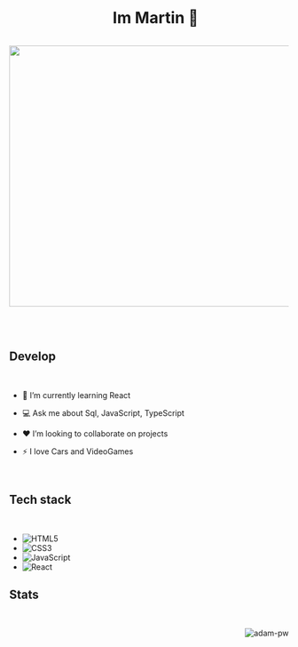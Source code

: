 <!--horizontal divider(gradiant)-->


<!--h1 without bottom border-->
<div id="user-content-toc">
  <ul align="center">
    <summary><h1 style="display: inline-block">Im Martin 👋 </h1></summary>
  </ul>
</div>


<div align="center">
  <img width=1100 height=470 src="https://i.pinimg.com/originals/15/e7/e3/15e7e300166c962d3b8a22f60b5cac9e.gif"
       alt="snake" /></a>
</div>


<br><br>

## Develop 

<br>

- 🌱 I’m currently learning React

- 💻 Ask me about Sql, JavaScript, TypeScript

- ❤️ I’m looking to collaborate on projects

- ⚡ I love Cars and VideoGames 


<br>

## Tech stack

<br>

 - ![HTML5](https://img.shields.io/badge/html5-%23E34F26.svg?style=for-the-badge&logo=html5&logoColor=white) 
 - ![CSS3](https://img.shields.io/badge/css3-%231572B6.svg?style=for-the-badge&logo=css3&logoColor=white)  
 - ![JavaScript](https://img.shields.io/badge/javascript-%23323330.svg?style=for-the-badge&logo=javascript&logoColor=%23F7DF1E) 
 - ![React](https://img.shields.io/badge/react-%2320232a.svg?style=for-the-badge&logo=react&logoColor=%2361DAFB) 



## Stats 

<br>
<p><img
    src="https://github-readme-stats.vercel.app/api/top-langs?username=adam-pw&show_icons=true&locale=en&bg_color=0d1117&text_color=ffffff&layout=compact"
    alt="adam-pw" 
    bg_color=#808080/
    align=right ></p>








